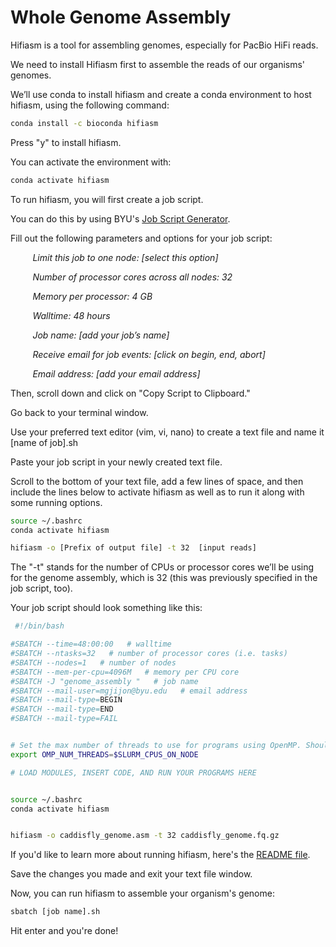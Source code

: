 # Whole Genome Assembly

Hifiasm is a tool for assembling genomes, especially for PacBio HiFi reads.

We need to install Hifiasm first to assemble the reads of our organisms' genomes.

We’ll use conda to install hifiasm and create a conda environment to host hifiasm, using the following command:   

```bash
conda install -c bioconda hifiasm
```
Press "y" to install hifiasm.  

You can activate the environment with: 

```bash
conda activate hifiasm
```

To run hifiasm, you will first create a job script. 

You can do this by using BYU's [Job Script Generator](https://rc.byu.edu/documentation/slurm/script-generator). 


Fill out the following parameters and options for your job script:

&nbsp;&nbsp;&nbsp;&nbsp;&nbsp;&nbsp;&nbsp;&nbsp; *Limit this job to one node: [select this option]*

&nbsp;&nbsp;&nbsp;&nbsp;&nbsp;&nbsp;&nbsp;&nbsp; *Number of processor cores across all nodes: 32* 

&nbsp;&nbsp;&nbsp;&nbsp;&nbsp;&nbsp;&nbsp;&nbsp; *Memory per processor: 4 GB* 

&nbsp;&nbsp;&nbsp;&nbsp;&nbsp;&nbsp;&nbsp;&nbsp; *Walltime: 48 hours* 

&nbsp;&nbsp;&nbsp;&nbsp;&nbsp;&nbsp;&nbsp;&nbsp; *Job name: [add your job’s name]*

&nbsp;&nbsp;&nbsp;&nbsp;&nbsp;&nbsp;&nbsp;&nbsp; *Receive email for job events: [click on begin, end, abort]*

&nbsp;&nbsp;&nbsp;&nbsp;&nbsp;&nbsp;&nbsp;&nbsp; *Email address: [add your email address]*




Then, scroll down and click on "Copy Script to Clipboard."

Go back to your terminal window.

Use your preferred text editor (vim, vi, nano) to create a text file and name it [name of job].sh 

Paste your job script in your newly created text file.  

Scroll to the bottom of your text file, add a few lines of space, and then include the lines below to activate hifiasm as well as to run it along with some running options. 

```bash
source ~/.bashrc 
conda activate hifiasm

hifiasm -o [Prefix of output file] -t 32  [input reads]
```

 The "-t" stands for the number of CPUs or processor cores we’ll be using for the genome assembly, which is 32 (this was previously specified in the job script, too). 

 Your job script should look something like this: 

```bash
 #!/bin/bash

#SBATCH --time=48:00:00   # walltime
#SBATCH --ntasks=32   # number of processor cores (i.e. tasks)
#SBATCH --nodes=1   # number of nodes
#SBATCH --mem-per-cpu=4096M   # memory per CPU core
#SBATCH -J "genome_assembly "   # job name
#SBATCH --mail-user=mgjijon@byu.edu   # email address
#SBATCH --mail-type=BEGIN
#SBATCH --mail-type=END
#SBATCH --mail-type=FAIL


# Set the max number of threads to use for programs using OpenMP. Should be <= ppn. Does nothing if the program doesn't use OpenMP.
export OMP_NUM_THREADS=$SLURM_CPUS_ON_NODE

# LOAD MODULES, INSERT CODE, AND RUN YOUR PROGRAMS HERE


source ~/.bashrc 
conda activate hifiasm


hifiasm -o caddisfly_genome.asm -t 32 caddisfly_genome.fq.gz
```

 If you'd like to learn more about running hifiasm, here's the [README file](https://github.com/chhylp123/hifiasm).  

Save the changes you made and exit your text file window.  

Now, you can run hifiasm to assemble your organism's genome:  

```bash
sbatch [job name].sh
```
Hit enter and you're done!
